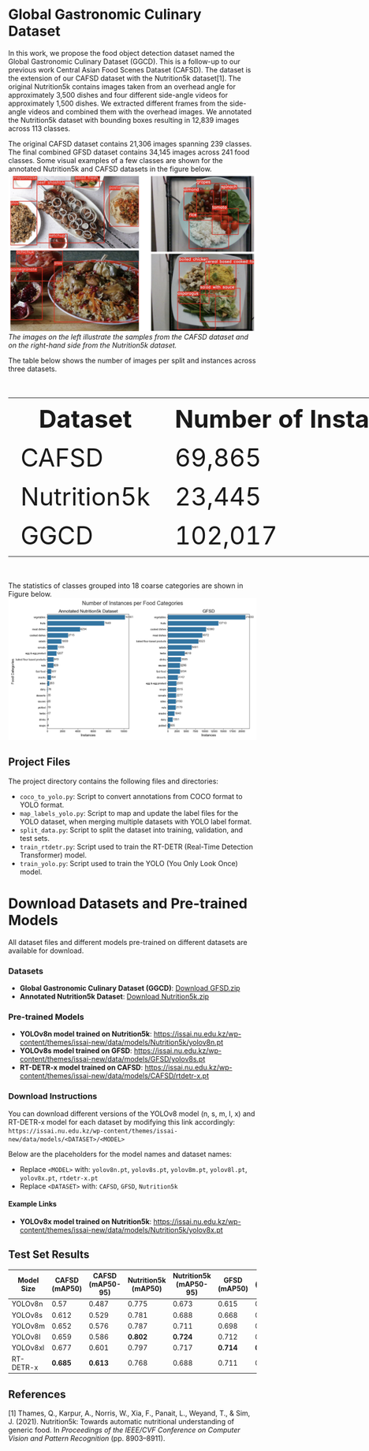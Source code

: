 # Global Gastronomic Culinary Dataset

In this work, we propose the food object detection dataset named the Global Gastronomic Culinary Dataset (GGCD). This is a follow-up to our previous work Central Asian Food Scenes Dataset (CAFSD). The dataset is the extension of our CAFSD dataset with the Nutrition5k dataset[1]. 
The original Nutrition5k contains images taken from an overhead angle for approximately 3,500 dishes and four different side-angle videos for approximately 1,500 dishes. We extracted different frames from the side-angle videos and combined them with the overhead images.
We annotated the Nutrition5k dataset with bounding boxes resulting in 12,839 images across 113 classes. 

The original CAFSD dataset contains 21,306 images spanning 239 classes. The final combined GFSD dataset contains 34,145 images across 241 food classes. Some visual examples of a few classes are shown for the annotated Nutrition5k and CAFSD datasets in the figure below. 
![Alt text](figures/paper_front.png)
*The images on the left illustrate the samples from the CAFSD dataset and on the right-hand side from the Nutrition5k dataset.*

The table below shows the number of images per split and instances across three datasets.
<table style="font-size:50px; width:300%;">
  <tr>
    <th>Dataset</th>
    <th>Number of Instances</th>
    <th>Train</th>
    <th>Valid</th>
    <th>Test</th>
  </tr>
  <tr>
    <td>CAFSD</td>
    <td>69,865</td>
    <td>17,046</td>
    <td>2,084</td>
    <td>2,176</td>
  </tr>
  <tr>
    <td>Nutrition5k</td>
    <td>23,445</td>
    <td>10,257</td>
    <td>1,272</td>
    <td>1,310</td>
  </tr>
  <tr>
    <td>GGCD</td>
    <td>102,017</td>
    <td>27,303</td>
    <td>3,356</td>
    <td>3,486</td>
  </tr>
</table>


The statistics of classes grouped into 18 coarse categories are shown in Figure below.
![Alt text](figures/categories_subplots.png)


## Project Files

The project directory contains the following files and directories:

- `coco_to_yolo.py`: Script to convert annotations from COCO format to YOLO format.
- `map_labels_yolo.py`: Script to map and update the label files for the YOLO dataset, when merging multiple datasets with YOLO label format.
- `split_data.py`: Script to split the dataset into training, validation, and test sets.
- `train_rtdetr.py`: Script used to train the RT-DETR (Real-Time Detection Transformer) model.
- `train_yolo.py`: Script used to train the YOLO (You Only Look Once) model.


# Download Datasets and Pre-trained Models

All dataset files and different models pre-trained on different datasets are available for download.

### Datasets
- **Global Gastronomic Culinary Dataset (GGCD)**: [Download GFSD.zip](https://issai.nu.edu.kz/wp-content/themes/issai-new/data/models/GFSD/GFSD.zip)
- **Annotated Nutrition5k Dataset**: [Download Nutrition5k.zip](https://issai.nu.edu.kz/wp-content/themes/issai-new/data/models/Nutrition5k/Nutrition5k.zip)

### Pre-trained Models
- **YOLOv8n model trained on Nutrition5k**: https://issai.nu.edu.kz/wp-content/themes/issai-new/data/models/Nutrition5k/yolov8n.pt
- **YOLOv8s model trained on GFSD**: https://issai.nu.edu.kz/wp-content/themes/issai-new/data/models/GFSD/yolov8s.pt
- **RT-DETR-x model trained on CAFSD**: https://issai.nu.edu.kz/wp-content/themes/issai-new/data/models/CAFSD/rtdetr-x.pt

### Download Instructions
You can download different versions of the YOLOv8 model (n, s, m, l, x) and RT-DETR-x model for each dataset by modifying this link accordingly: `https://issai.nu.edu.kz/wp-content/themes/issai-new/data/models/<DATASET>/<MODEL>`

Below are the placeholders for the model names and dataset names:
- Replace `<MODEL>` with: `yolov8n.pt`, `yolov8s.pt`, `yolov8m.pt`, `yolov8l.pt`, `yolov8x.pt`, `rtdetr-x.pt`
- Replace `<DATASET>` with: `CAFSD`, `GFSD`, `Nutrition5k`

#### Example Links
- **YOLOv8x model trained on Nutrition5k**: https://issai.nu.edu.kz/wp-content/themes/issai-new/data/models/Nutrition5k/yolov8x.pt



## Test Set Results

| Model Size   | CAFSD (mAP50) | CAFSD (mAP50-95)  | Nutrition5k (mAP50)| Nutrition5k (mAP50-95)| GFSD (mAP50)| GFSD (mAP50-95)|
|-------------------------|-------------------|--------------|---------------|--------------|---------------|------------------------|
| YOLOv8n                 | 0.57              | 0.487        | 0.775         | 0.673        | 0.615                 | 0.529         |
| YOLOv8s                 | 0.612             | 0.529        | 0.781         | 0.688        | 0.668                 | 0.584         |
| YOLOv8m                 | 0.652             | 0.576        | 0.787         | 0.711        | 0.698                 | 0.621         |
| YOLOv8l                 | 0.659             | 0.586        | **0.802**         | **0.724**        | 0.712                 | 0.635         |
| YOLOv8xl                | 0.677             | 0.601        | 0.797         | 0.717        | **0.714**                 | **0.641**         |
| RT-DETR-x               | **0.685**             |   **0.613**      |   0.768       |  0.688       |  0.711              |  0.637      |



## References
[1] Thames, Q., Karpur, A., Norris, W., Xia, F., Panait, L., Weyand, T., & Sim, J. (2021). Nutrition5k: Towards automatic nutritional understanding of generic food. In *Proceedings of the IEEE/CVF Conference on Computer Vision and Pattern Recognition* (pp. 8903–8911).
